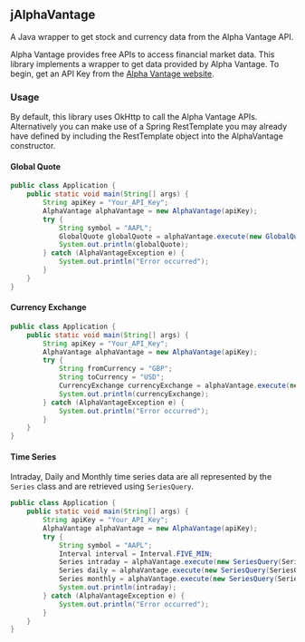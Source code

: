 ## jAlphaVantage

A Java wrapper to get stock and currency data from the Alpha Vantage API.

Alpha Vantage provides free APIs to access financial market data. 
This library implements a wrapper to get data provided by Alpha Vantage.
To begin, get an API Key from the [Alpha Vantage website](https://www.alphavantage.co/support/#api-key).

### Usage
By default, this library uses OkHttp to call the Alpha Vantage APIs. 
Alternatively you can make use of a Spring RestTemplate you may already have defined 
by including the RestTemplate object into the AlphaVantage constructor. 
#### Global Quote
```java
public class Application {
    public static void main(String[] args) {
        String apiKey = "Your_API_Key";
        AlphaVantage alphaVantage = new AlphaVantage(apiKey);
        try {
            String symbol = "AAPL";
            GlobalQuote globalQuote = alphaVantage.execute(new GlobalQuoteQuery(symbol));
            System.out.println(globalQuote);
        } catch (AlphaVantageException e) {
            System.out.println("Error occurred");
        }
    }
}
```

#### Currency Exchange
```java
public class Application {
    public static void main(String[] args) {
        String apiKey = "Your_API_Key";
        AlphaVantage alphaVantage = new AlphaVantage(apiKey);
        try {
            String fromCurrency = "GBP";
            String toCurrency = "USD";
            CurrencyExchange currencyExchange = alphaVantage.execute(new CurrencyExchangeQuery(fromCurrency, toCurrency));
            System.out.println(currencyExchange);
        } catch (AlphaVantageException e) {
            System.out.println("Error occurred");
        }
    }
}
```

#### Time Series
Intraday, Daily and Monthly time series data are all represented by the ```Series``` class and are retrieved using ```SeriesQuery```.
```java
public class Application {
    public static void main(String[] args) {
        String apiKey = "Your_API_Key";
        AlphaVantage alphaVantage = new AlphaVantage(apiKey);
        try {
            String symbol = "AAPL";
            Interval interval = Interval.FIVE_MIN;
            Series intraday = alphaVantage.execute(new SeriesQuery(SeriesQuery.SeriesType.INTRADAY, symbol, interval));
            Series daily = alphaVantage.execute(new SeriesQuery(SeriesQuery.SeriesType.DAILY, symbol));
            Series monthly = alphaVantage.execute(new SeriesQuery(SeriesQuery.SeriesType.MONTHLY, symbol));
            System.out.println(intraday);
        } catch (AlphaVantageException e) {
            System.out.println("Error occurred");
        }
    }
}
```